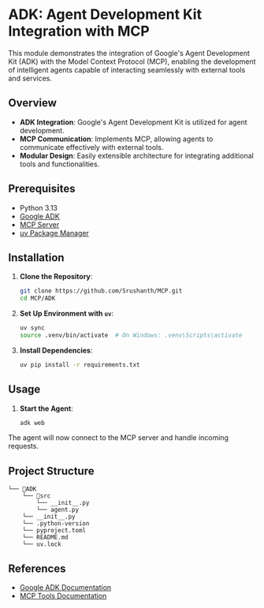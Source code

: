 # ADK: Agent Development Kit Integration with MCP

This module demonstrates the integration of Google's Agent Development Kit (ADK) with the Model Context Protocol (MCP), enabling the development of intelligent agents capable of interacting seamlessly with external tools and services.

## Overview

* **ADK Integration**: Google's Agent Development Kit is utilized for agent development.
* **MCP Communication**: Implements MCP, allowing agents to communicate effectively with external tools.
* **Modular Design**: Easily extensible architecture for integrating additional tools and functionalities.

## Prerequisites

* Python 3.13
* [Google ADK](https://github.com/google/adk-python)
* [MCP Server](https://github.com/google/adk-docs/blob/main/docs/tools/mcp-tools.md)
* [uv Package Manager](https://github.com/astral-sh/uv)

## Installation

1. **Clone the Repository**:

    ```bash
    git clone https://github.com/Srushanth/MCP.git
    cd MCP/ADK
    ```

2. **Set Up Environment with `uv`**:

    ```bash
    uv sync
    source .venv/bin/activate  # On Windows: .venv\Scripts\activate
    ```

3. **Install Dependencies**:

    ```bash
    uv pip install -r requirements.txt
    ```

## Usage

1. **Start the Agent**:

    ```bash
    adk web
    ```

The agent will now connect to the MCP server and handle incoming requests.

## Project Structure

```text
└── 📁ADK
    └── 📁src
        └── __init__.py
        └── agent.py
    └── __init__.py
    └── .python-version
    └── pyproject.toml
    └── README.md
    └── uv.lock
```

## References

* [Google ADK Documentation](https://google.github.io/adk-docs/)
* [MCP Tools Documentation](https://google.github.io/adk-docs/tools/mcp-tools/)
